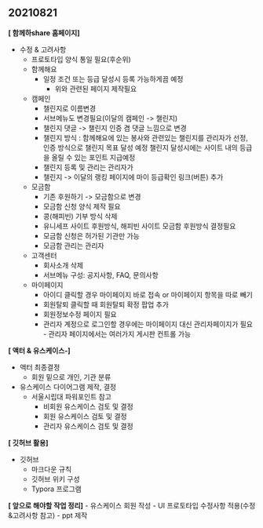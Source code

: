 ## 20210821

**[ 함께하share 홈페이지]**
- 수정 & 고려사항
	- 프로토타입 양식 통일 필요(후순위)
	- 함께해요
		- 일정 조건 또는 등급 달성시 등록 가능하게끔 예정
			- 위와 관련된 페이지 제작필요
	- 캠페인
		- 챌린지로 이름변경
		- 서브메뉴도 변경필요(이달의 캠페인 -> 챌린지)
		- 챌린지 댓글 -> 챌린지 인증 겸 댓글 느낌으로 변경
		- 챌린지 방식 : 함께해요에 있는 봉사와 관련있는 챌린지를 관리자가 선정, 
			       인증 방식으로 챌린지 목표 달성 예정
			       챌린지 달성시에는 사이트 내의 등급을 올릴 수 있는 포인트 지급예정 
		- 챌린지 등록 및 관리는 관리자가
		- 챌린지 -> 이달의 랭킹 페이지에 마이 등급확인 링크(버튼) 추가
	- 모금함
		- 기존 후원하기 -> 모금함으로 변경
		- 모금함 신청 양식 제작 필요
		- 콩(해피빈) 기부 방식 삭제
		- 유니세프 사이트 후원방식, 해피빈 사이트 모금함 후원방식 결정필요
		- 모금함 신청은 허가된 기관만 가능 
		- 모금함 관리는 관리자
	- 고객센터
		- 회사소개 삭제
		- 서브메뉴 구성: 공지사항, FAQ, 문의사항
	- 마이페이지
		- 아이디 클릭할 경우 마이페이지 바로 접속 or 마이페이지 항목을 따로 빼기
		- 회원탈퇴 클릭할 때 회원탈퇴 확정 팝업 추가
		- 회원정보수정 페이지 필요
		- 관리자 계정으로 로그인할 경우에는 마이페이지 대신 관리자페이지가 필요
				- 관리자 페이지에서는 여러가지 게시판 컨트롤 가능

**[ 액터 & 유스케이스-]**
- 액터 최종결정
	- 회원 밑으로 개인, 기관 분류
- 유스케이스 다이어그램 제작, 결정
	- 서울시립대 파워포인트 참고
		- 비회원 유스케이스 검토 및 결정
		- 회원 유스케이스 검토 및 결정
		- 관리자 유스케이스 검토 및 결정

**[ 깃허브 활용]**
- 깃허브
	- 마크다운 규칙
	- 깃허브 위키 구성
	- Typora 프로그램

**[ 앞으로 해야할 작업 정리]**
	- 유스케이스 회원 작성
	- UI 프로토타입 수정사항 적용(수정&고려사항 참고)
	- ppt 제작